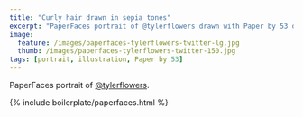 ```yaml
---
title: "Curly hair drawn in sepia tones"
excerpt: "PaperFaces portrait of @tylerflowers drawn with Paper by 53 on an iPad."
image: 
  feature: /images/paperfaces-tylerflowers-twitter-lg.jpg
  thumb: /images/paperfaces-tylerflowers-twitter-150.jpg
tags: [portrait, illustration, Paper by 53]
---
```


PaperFaces portrait of [@tylerflowers](http://twitter.com/tylerflowers).

{% include boilerplate/paperfaces.html %}
